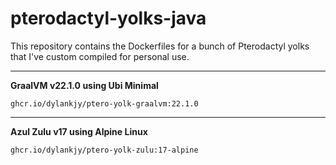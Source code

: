 # pterodactyl-yolks-java
This repository contains the Dockerfiles for a bunch of Pterodactyl yolks that I've custom compiled for personal use.

---

**GraalVM v22.1.0 using Ubi Minimal**
```
ghcr.io/dylankjy/ptero-yolk-graalvm:22.1.0
```

---

**Azul Zulu v17 using Alpine Linux**
```
ghcr.io/dylankjy/ptero-yolk-zulu:17-alpine
```
